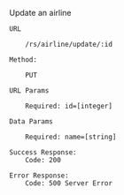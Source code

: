 Update an airline

    URL

        /rs/airline/update/:id

    Method:
    
        PUT

    URL Params

        Required: id=[integer]

    Data Params

        Required: name=[string]

    Success Response:
        Code: 200

    Error Response:
        Code: 500 Server Error
